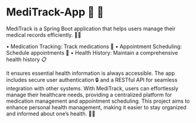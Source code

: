 # MediTrack-App 💊 🏥

MediTrack is a Spring Boot application that helps users manage their medical records efficiently. 🏥✨

•	Medication Tracking: Track medications 💊
•	Appointment Scheduling: Schedule appointments 📅
•	Health History: Maintain a comprehensive health history 📋
 	
It ensures essential health information is always accessible. The app includes secure user authentication 🔒 and a RESTful API for seamless integration with other systems.
With MediTrack, users can effortlessly manage their healthcare needs, providing a centralized platform for medication management and appointment scheduling. This project aims to enhance personal health management, making it easier to stay organized and informed about one’s health. 🌟💼


